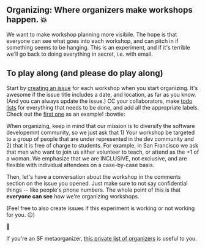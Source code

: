 ## Organizing: Where organizers make workshops happen. :boom:

We want to make workshop planning more visibile. The hope is that everyone can see what goes into each workshop, and can pitch in if something seems to be hanging. This is an experiment, and if it's terrible we'll go back to doing everything in secret, i.e. with email.

## To play along (and please do play along)
Start by [creating an issue](https://github.com/railsbridge/organizing/issues/new) for each workshop when you start organizing. It's awesome if the issue title includes a date, and location, as far as you know. (And you can always update the issue.)  CC your collaborators, make [todo lists](https://github.com/blog/1542-task-lists-in-gist) for everything that needs to be done, and add all the appropriate labels. Check out the [first one](https://github.com/railsbridge/organizing/issues/1) as an example! :bowtie:

When organizing, keep in mind that our mission is to diversify the software developemnt community, so we just ask that 1) Your workshop be targeted to a group of people that are under represented in the dev community and 2) that it is free of charge to students. For example, in San Francisco we ask that men who want to join us either volunteer to teach, or attend as the +1 of a woman. We emphasize that we are INCLUSIVE, not exclusive, and are flexible with individual attendees on a case-by-case basis. 

Then, let's have a conversation about the workshop in the comments section on the issue you opened. Just make sure to not say confidential things -- like people's phone numbers. The whole point of this is that **everyone can see** how we're organizing workshops. 

(Feel free to also create issues if this experiment is working or not working for you. :wink:)

:racehorse:

If you're an SF metaorganizer, [this private list of organizers](https://docs.google.com/spreadsheet/ccc?key=0Al9a5yeo4q0AdEtJVDlrb3dXckd4bFktUGptM2VkWmc#gid=1) is useful to you.


